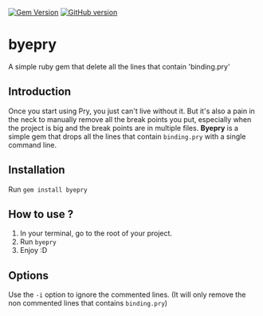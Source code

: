 [![Gem Version](https://badge.fury.io/rb/byepry.svg)](https://badge.fury.io/rb/byepry)
[![GitHub version](https://badge.fury.io/gh/elkesrio%2Fbyepry.svg)](https://badge.fury.io/gh/elkesrio%2Fbyepry)

# byepry
A simple ruby gem that delete all the lines that contain 'binding.pry'
## Introduction
Once you start using Pry, you just can't live without it. But it's also a pain in the neck to manually remove all the break points you put, especially when the project is big and the break points are in multiple files. <b>Byepry</b> is a simple gem that drops all the lines that contain `binding.pry` with a single command line.

## Installation
Run `gem install byepry`

## How to use ?
1) In your terminal, go to the root of your project.
2) Run `byepry`
3) Enjoy :D

## Options
Use the `-i` option to ignore the commented lines. (It will only remove the non commented lines that contains `binding.pry`)
